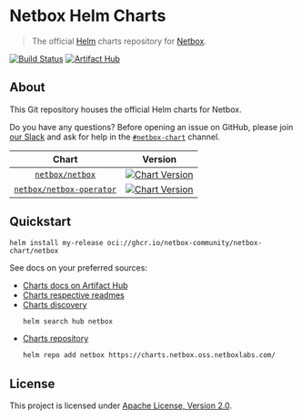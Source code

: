 # Netbox Helm Charts

> The official [Helm](https://helm.sh) charts repository for [Netbox](https://netbox.dev).

[![Build Status](https://github.com/netbox-community/netbox-chart/actions/workflows/ci.yml/badge.svg)](https://github.com/netbox-community/netbox-chart/actions/workflows/ci.yml)
[![Artifact Hub](https://img.shields.io/endpoint?url=https://artifacthub.io/badge/repository/netbox)](https://artifacthub.io/packages/search?repo=netbox)

## About

This Git repository houses the official Helm charts for Netbox.

Do you have any questions?
Before opening an issue on GitHub, please join [our Slack](https://join.slack.com/t/netdev-community/shared_invite/zt-mtts8g0n-Sm6Wutn62q_M4OdsaIycrQ)
and ask for help in the [`#netbox-chart`](https://netdev-community.slack.com/archives/C01Q6B100R2) channel.

|                        Chart                        |                                                                                                                    Version                                                                                                                     |
| :-------------------------------------------------: | :--------------------------------------------------------------------------------------------------------------------------------------------------------------------------------------------------------------------------------------------: |
|          [`netbox/netbox`](charts/netbox/)          |          [![Chart Version](https://img.shields.io/badge/dynamic/json?label=netbox&query=version&url=https%3A%2F%2Fartifacthub.io%2Fapi%2Fv1%2Fpackages%2Fhelm%2Fnetbox%2Fnetbox)](https://artifacthub.io/packages/helm/netbox/netbox)          |
| [`netbox/netbox-operator`](charts/netbox-operator/) | [![Chart Version](https://img.shields.io/badge/dynamic/json?label=netbox&query=version&url=https%3A%2F%2Fartifacthub.io%2Fapi%2Fv1%2Fpackages%2Fhelm%2Fnetbox%2Fnetbox-operator)](https://artifacthub.io/packages/helm/netbox/netbox-operator) |

## Quickstart

```shell
helm install my-release oci://ghcr.io/netbox-community/netbox-chart/netbox
```

See docs on your preferred sources:

- [Charts docs on Artifact Hub](https://artifacthub.io/packages/search?org=netbox)
- [Charts respective readmes](charts)
- [Charts discovery](https://helm.sh/docs/helm/helm_search/)
  ```sh
  helm search hub netbox
  ```
- [Charts repository](https://helm.sh/docs/helm/helm_repo/)
  ```sh
  helm repo add netbox https://charts.netbox.oss.netboxlabs.com/
  ```

## License

This project is licensed under [Apache License, Version 2.0](LICENSE).

